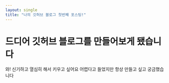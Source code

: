 ```yaml
---
layout: single
title: "나의 깃허브 블로그 첫번째 포스팅!"
---
```


# 드디어 깃허브 블로그를 만들어보게 됐습니다

와! 신기하고 열심히 해서 키우고 싶어요
어렵다고 들었지만 항상 만들고 싶고 궁금했습니다
